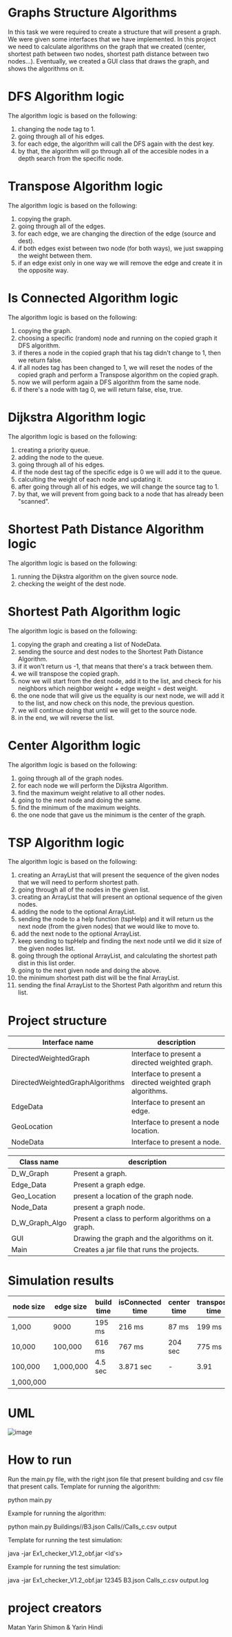 # Graphs Structure Algorithms
In this task we were required to create a structure that will present a graph.
We were given some interfaces that we have implemented.
In this project we need to calculate algorithms on the graph that we created (center, shortest path between two nodes, shortest path distance between two nodes...).
Eventually, we created a GUI class that draws the graph, and shows the algorithms on it.

# DFS Algorithm logic
The algorithm logic is based on the following:
1) changing the node tag to 1.
2) going through all of his edges.
3) for each edge, the algorithm will call the DFS again with the dest key.
4) by that, the algorithm will go through all of the accesible nodes in a depth search from the specific node.

# Transpose Algorithm logic
The algorithm logic is based on the following:
1) copying the graph.
2) going through all of the edges.
3) for each edge, we are changing the direction of the edge (source and dest).
4) if both edges exist between two node (for both ways), we just swapping the weight between them.
5) if an edge exist only in one way we will remove the edge and create it in the opposite way.

# Is Connected Algorithm logic
The algorithm logic is based on the following:
1) copying the graph.
2) choosing a specific (random) node and running on the copied graph it DFS algorithm.
2) if theres a node in the copied graph that his tag didn't change to 1, then we return false.
3) if all nodes tag has been changed to 1, we will reset the nodes of the copied graph and perform a Transpose algorithm on the copied graph.
4) now we will perform again a DFS algorithm from the same node.
5) if there's a node with tag 0, we will return false, else, true.

# Dijkstra Algorithm logic
The algorithm logic is based on the following:
1) creating a priority queue.
2) adding the node to the queue.
3) going through all of his edges.
4) if the node dest tag of the specific edge is 0 we will add it to the queue.
5) calculting the weight of each node and updating it.
6) after going through all of his edges, we will change the source tag to 1.
7) by that, we will prevent from going back to a node that has already been "scanned".

# Shortest Path Distance Algorithm logic
The algorithm logic is based on the following:
1) running the Dijkstra algorithm on the given source node.
2) checking the weight of the dest node.

# Shortest Path Algorithm logic
The algorithm logic is based on the following:
1) copying the graph and creating a list of NodeData.
2) sending the source and dest nodes to the Shortest Path Distance Algorithm.
2) if it won't return us -1, that means that there's a track between them.
3) we will transpose the copied graph.
4) now we will start from the dest node, add it to the list, and check for his neighbors which neighbor weight + edge weight = dest weight.
5) the one node that will give us the equality is our next node, we will add it to the list, and now check on this node, the previous question.
6) we will continue doing that until we will get to the source node.
7) in the end, we will reverse the list.

# Center Algorithm logic
The algorithm logic is based on the following:
1) going through all of the graph nodes.
2) for each node we will perform the Dijkstra Algorithm.
3) find the maximum weight relative to all other nodes.
4) going to the next node and doing the same.
5) find the minimum of the maximum weights.
6) the one node that gave us the minimum is the center of the graph.

# TSP Algorithm logic
The algorithm logic is based on the following:
1) creating an ArrayList that will present the sequence of the given nodes that we will need to perform shortest path.
2) going through all of the nodes in the given list.
3) creating an ArrayList that will present an optional sequence of the given nodes.
4) adding the node to the optional ArrayList.
5) sending the node to a help function (tspHelp) and it will return us the next node (from the given nodes) that we would like to move to.
6) add the next node to the optional ArrayList.
7) keep sending to tspHelp and finding the next node until we did it size of the given nodes list.
8) going through the optional ArrayList, and calculating the shortest path dist in this list order.
9) going to the next given node and doing the above.
10) the minimum shortest path dist will be the final ArrayList.
11) sending the final ArrayList to the Shortest Path algorithm and return this list.

# Project structure
Interface name | description
--- | ---
DirectedWeightedGraph | Interface to present a directed weighted graph.
DirectedWeightedGraphAlgorithms | Interface to present a directed weighted graph algorithms.
EdgeData | Interface to present an edge.
GeoLocation | Interface to present a node location.
NodeData | Interface to present a node.


Class name | description
--- | ---
D_W_Graph | Present a graph.
Edge_Data | Present a graph edge.
Geo_Location | present a location of the graph node.
Node_Data | present a graph node.
D_W_Graph_Algo | Present a class to perform algorithms on a graph.
GUI | Drawing the graph and the algorithms on it.
Main | Creates a jar file that runs the projects.

# Simulation results
node size | edge size | build time | isConnected time | center time | transpose time
--- | --- | --- | --- | --- | ---
1,000 | 9000 | 195 ms | 216 ms | 87 ms | 199 ms
10,000 | 100,000 | 616 ms | 767 ms | 204 sec | 775 ms
100,000 | 1,000,000 | 4.5 sec | 3.871 sec | - | 3.91
1,000,000 |  |  |  |  |  |

# UML
![image](https://user-images.githubusercontent.com/63747865/142432046-89d3f326-4c27-4d53-86e0-ad4f762266e6.png)

# How to run
Run the main.py file, with the right json file that present building and csv file that present calls.
Template for running the algorithm:

python main.py <building json> <calls csv> <output file name>


Example for running the algorithm:

python main.py Buildings//B3.json Calls//Calls_c.csv output

Template for running the test simulation:

java -jar Ex1_checker_V1.2_obf.jar <Id's> <building json> <calls csv> <output file name>


Example for running the test simulation:

java -jar Ex1_checker_V1.2_obf.jar 12345 B3.json Calls_c.csv output.log


# project creators
Matan Yarin Shimon & Yarin Hindi